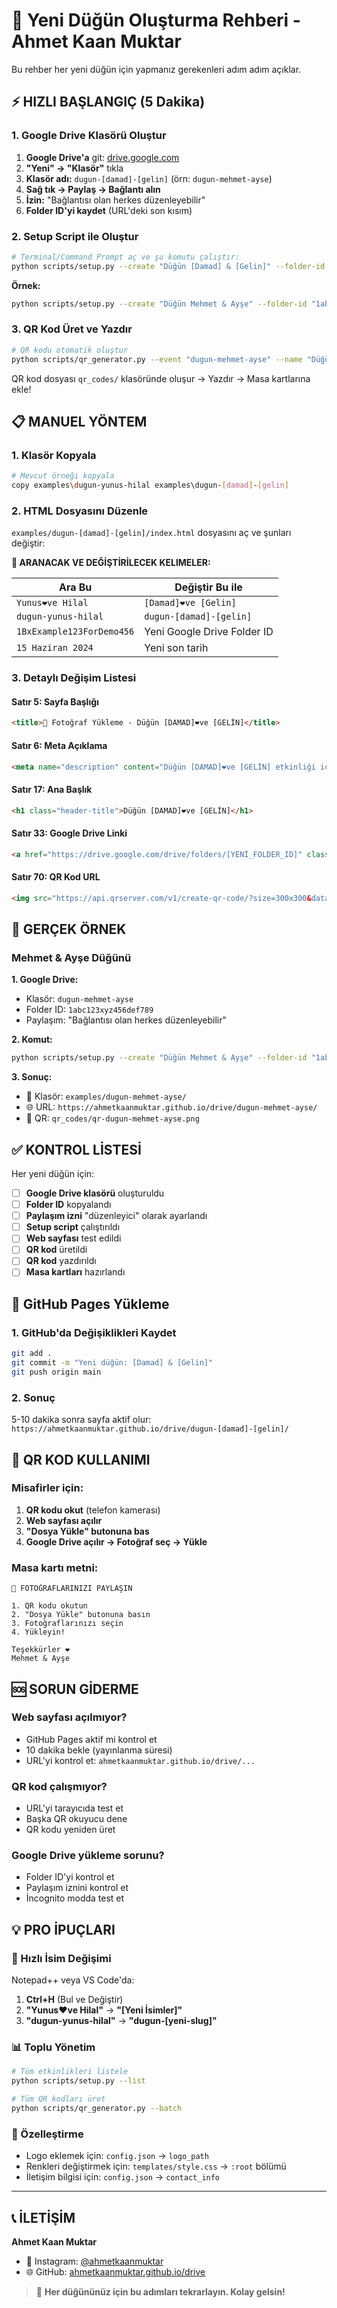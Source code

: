 # 🎉 Yeni Düğün Oluşturma Rehberi - Ahmet Kaan Muktar

Bu rehber her yeni düğün için yapmanız gerekenleri adım adım açıklar.

## ⚡ HIZLI BAŞLANGIÇ (5 Dakika)

### 1. Google Drive Klasörü Oluştur
1. **Google Drive'a** git: [drive.google.com](https://drive.google.com)
2. **"Yeni" → "Klasör"** tıkla
3. **Klasör adı:** `dugun-[damad]-[gelin]` (örn: `dugun-mehmet-ayse`)
4. **Sağ tık → Paylaş → Bağlantı alın**
5. **İzin:** "Bağlantısı olan herkes düzenleyebilir"
6. **Folder ID'yi kaydet** (URL'deki son kısım)

### 2. Setup Script ile Oluştur
```bash
# Terminal/Command Prompt aç ve şu komutu çalıştır:
python scripts/setup.py --create "Düğün [Damad] & [Gelin]" --folder-id "FOLDER_ID_BURAYA"
```

**Örnek:**
```bash
python scripts/setup.py --create "Düğün Mehmet & Ayşe" --folder-id "1abc123xyz456"
```

### 3. QR Kod Üret ve Yazdır
```bash
# QR kodu otomatik oluştur
python scripts/qr_generator.py --event "dugun-mehmet-ayse" --name "Düğün Mehmet & Ayşe"
```

QR kod dosyası `qr_codes/` klasöründe oluşur → Yazdır → Masa kartlarına ekle!

## 📋 MANUEL YÖNTEM

### 1. Klasör Kopyala
```bash
# Mevcut örneği kopyala
copy examples\dugun-yunus-hilal examples\dugun-[damad]-[gelin]
```

### 2. HTML Dosyasını Düzenle
`examples/dugun-[damad]-[gelin]/index.html` dosyasını aç ve şunları değiştir:

**📍 ARANACAK VE DEĞİŞTİRİLECEK KELIMELER:**

| Ara Bu | Değiştir Bu ile |
|--------|----------------|
| `Yunus❤️ve Hilal` | `[Damad]❤️ve [Gelin]` |
| `dugun-yunus-hilal` | `dugun-[damad]-[gelin]` |
| `1BxExample123ForDemo456` | Yeni Google Drive Folder ID |
| `15 Haziran 2024` | Yeni son tarih |

### 3. Detaylı Değişim Listesi

#### Satır 5: Sayfa Başlığı
```html
<title>📸 Fotoğraf Yükleme - Düğün [DAMAD]❤️ve [GELİN]</title>
```

#### Satır 6: Meta Açıklama
```html
<meta name="description" content="Düğün [DAMAD]❤️ve [GELİN] etkinliği için fotoğraf ve video yükleme sayfası">
```

#### Satır 17: Ana Başlık
```html
<h1 class="header-title">Düğün [DAMAD]❤️ve [GELİN]</h1>
```

#### Satır 33: Google Drive Linki
```html
<a href="https://drive.google.com/drive/folders/[YENİ_FOLDER_ID]" class="upload-btn">
```

#### Satır 70: QR Kod URL
```html
<img src="https://api.qrserver.com/v1/create-qr-code/?size=300x300&data=https://ahmetkaanmuktar.github.io/drive/dugun-[damad]-[gelin]/&format=png"
```

## 🎯 GERÇEK ÖRNEK

### Mehmet & Ayşe Düğünü

**1. Google Drive:**
- Klasör: `dugun-mehmet-ayse`
- Folder ID: `1abc123xyz456def789`
- Paylaşım: "Bağlantısı olan herkes düzenleyebilir"

**2. Komut:**
```bash
python scripts/setup.py --create "Düğün Mehmet & Ayşe" --folder-id "1abc123xyz456def789"
```

**3. Sonuç:**
- 📂 Klasör: `examples/dugun-mehmet-ayse/`
- 🌐 URL: `https://ahmetkaanmuktar.github.io/drive/dugun-mehmet-ayse/`
- 📱 QR: `qr_codes/qr-dugun-mehmet-ayse.png`

## ✅ KONTROL LİSTESİ

Her yeni düğün için:

- [ ] **Google Drive klasörü** oluşturuldu
- [ ] **Folder ID** kopyalandı
- [ ] **Paylaşım izni** "düzenleyici" olarak ayarlandı
- [ ] **Setup script** çalıştırıldı
- [ ] **Web sayfası** test edildi
- [ ] **QR kod** üretildi
- [ ] **QR kod** yazdırıldı
- [ ] **Masa kartları** hazırlandı

## 🔧 GitHub Pages Yükleme

### 1. GitHub'da Değişiklikleri Kaydet
```bash
git add .
git commit -m "Yeni düğün: [Damad] & [Gelin]"
git push origin main
```

### 2. Sonuç
5-10 dakika sonra sayfa aktif olur:
`https://ahmetkaanmuktar.github.io/drive/dugun-[damad]-[gelin]/`

## 📱 QR KOD KULLANIMI

### Misafirler için:
1. **QR kodu okut** (telefon kamerası)
2. **Web sayfası açılır**
3. **"Dosya Yükle" butonuna bas**
4. **Google Drive açılır → Fotoğraf seç → Yükle**

### Masa kartı metni:
```
📸 FOTOĞRAFLARINIZI PAYLAŞIN

1. QR kodu okutun
2. "Dosya Yükle" butonuna basın  
3. Fotoğraflarınızı seçin
4. Yükleyin!

Teşekkürler ❤️
Mehmet & Ayşe
```

## 🆘 SORUN GİDERME

### Web sayfası açılmıyor?
- GitHub Pages aktif mi kontrol et
- 10 dakika bekle (yayınlanma süresi)
- URL'yi kontrol et: `ahmetkaanmuktar.github.io/drive/...`

### QR kod çalışmıyor?
- URL'yi tarayıcıda test et
- Başka QR okuyucu dene
- QR kodu yeniden üret

### Google Drive yükleme sorunu?
- Folder ID'yi kontrol et
- Paylaşım iznini kontrol et
- İncognito modda test et

## 💡 PRO İPUÇLARI

### 🚀 Hızlı İsim Değişimi
Notepad++ veya VS Code'da:
1. **Ctrl+H** (Bul ve Değiştir)
2. **"Yunus❤️ve Hilal"** → **"[Yeni İsimler]"**
3. **"dugun-yunus-hilal"** → **"dugun-[yeni-slug]"**

### 📊 Toplu Yönetim
```bash
# Tüm etkinlikleri listele
python scripts/setup.py --list

# Tüm QR kodları üret
python scripts/qr_generator.py --batch
```

### 🎨 Özelleştirme
- Logo eklemek için: `config.json` → `logo_path`
- Renkleri değiştirmek için: `templates/style.css` → `:root` bölümü
- İletişim bilgisi için: `config.json` → `contact_info`

---

## 📞 İLETİŞİM

**Ahmet Kaan Muktar**
- 📱 Instagram: [@ahmetkaanmuktar](https://instagram.com/ahmetkaanmuktar)
- 🌐 GitHub: [ahmetkaanmuktar.github.io/drive](https://ahmetkaanmuktar.github.io/drive)

> 💝 **Her düğününüz için bu adımları tekrarlayın. Kolay gelsin!** 